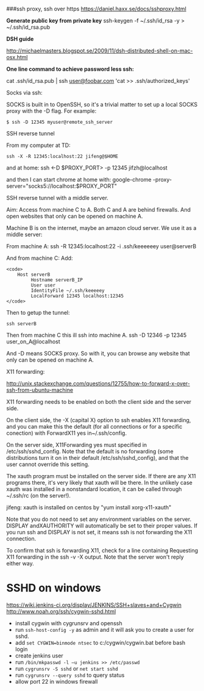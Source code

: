 ###ssh proxy, ssh over https
https://daniel.haxx.se/docs/sshproxy.html


**Generate public key from private key**
  ssh-keygen -f ~/.ssh/id_rsa -y > ~/.ssh/id_rsa.pub


**DSH guide**

http://michaelmasters.blogspot.se/2009/11/dsh-distributed-shell-on-mac-osx.html


**One line command to achieve password less ssh:**

  cat .ssh/id_rsa.pub | ssh user@foobar.com 'cat >> .ssh/authorized_keys'



Socks via ssh:

SOCKS is built in to OpenSSH, so it's a trivial matter to set up a local SOCKS proxy with the -D flag. For example:

    $ ssh -D 12345 myuser@remote_ssh_server


SSH reverse tunnel

From my computer at TD:

    ssh -X -R 12345:localhost:22 jifeng@$HOME

and at home:
  ssh <-D $PROXY_PORT> -p 12345 jifzh@localhost

and then I can start chrome at home with:
  google-chrome -proxy-server="socks5://localhost:$PROXY_PORT"

SSH reverse tunnel with a middle server.


Aim: Access from machine C to A. Both C and A are behind firewalls. And open websites that only can be opened on machine A.

Machine B is on the internet, maybe an amazon cloud server. We use it as a middle server:

From machine A:
  ssh -R 12345:localhost:22 -i .ssh/keeeeeey user@serverB

And from machine C:
Add:

    <code>
        Host serverB
             Hostname serverB_IP
             User user
             IdentityFile ~/.ssh/keeeeey
             LocalForward 12345 localhost:12345
    </code>
Then to getup the tunnel: 

    ssh serverB

Then from machine C this ill ssh into machine A.
  ssh -D 12346 -p 12345 user_on_A@localhost

And -D means SOCKS proxy. So with it, you can browse any website that only can be opened on machine A.


X11 forwarding:


http://unix.stackexchange.com/questions/12755/how-to-forward-x-over-ssh-from-ubuntu-machine

X11 forwarding needs to be enabled on both the client side and the server side.

On the client side, the -X (capital X) option to ssh enables X11 forwarding, and you can make this the default (for all connections or for a specific conection) with ForwardX11 yes in~/.ssh/config.

On the server side, X11Forwarding yes must specified in /etc/ssh/sshd_config. Note that the default is no forwarding (some distributions turn it on in their default /etc/ssh/sshd_config), and that the user cannot override this setting.

The xauth program must be installed on the server side. If there are any X11 programs there, it's very likely that xauth will be there. In the unlikely case xauth was installed in a nonstandard location, it can be called through ~/.ssh/rc (on the server!).

jifeng: xauth is installed on centos by "yum install xorg-x11-xauth"

Note that you do not need to set any environment variables on the server. DISPLAY andXAUTHORITY will automatically be set to their proper values. If you run ssh and DISPLAY is not set, it means ssh is not forwarding the X11 connection.

To confirm that ssh is forwarding X11, check for a line containing Requesting X11 forwarding in the ssh -v -X output. Note that the server won't reply either way.


# SSHD on windows

https://wiki.jenkins-ci.org/display/JENKINS/SSH+slaves+and+Cygwin
http://www.noah.org/ssh/cygwin-sshd.html

- install cygwin with cygrunsrv and openssh
- run `ssh-host-config -y` as admin and it will ask you to create a user for sshd.
- add `set CYGWIN=binmode ntsec` to c:/cygwin/cygwin.bat before bash login
- create jenkins user
- run `/bin/mkpasswd -l –u jenkins >> /etc/passwd`
- run `cygrunsrv -S sshd` or `net start sshd`
- run `cygrunsrv --query sshd` to query status
- allow port 22 in windows firewall
